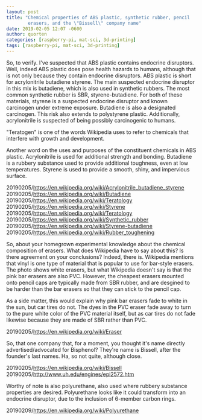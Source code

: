 ```yaml
---
layout: post
title: "Chemical properties of ABS plastic, synthetic rubber, pencil
        erasers, and the \"Bissell\" company name"
date: 2019-02-05 12:07 -0600
author: quorten
categories: [raspberry-pi, mat-sci, 3d-printing]
tags: [raspberry-pi, mat-sci, 3d-printing]
---
```


So, to verify.  I've suspected that ABS plastic contains endocrine
disruptors.  Well, indeed ABS plastic does pose health hazards to
humans, although that is not only because they contain endocrine
disruptors.  ABS plastic is short for acrylonitrile butadiene styrene.
The main suspected endocrine disruptor in this mix is butadiene, which
is also used in synthetic rubbers.  The most common synthetic rubber
is SBR, styrene-butadiene.  For both of these materials, styrene is a
suspected endocrine disruptor and known carcinogen under extreme
exposure.  Butadiene is also a designated carcinogen.  This risk also
extends to polystyrene plastic.  Additionally, acrylonitrile is
suspected of being possibly carcinogenic to humans.

"Teratogen" is one of the words Wikipedia uses to refer to chemicals
that interfere with growth and development.

Another word on the uses and purposes of the constituent chemicals in
ABS plastic.  Acrylonitrile is used for additional strength and
bonding.  Butadiene is a rubbery substance used to provide additional
toughness, even at low temperatures.  Styrene is used to provide a
smooth, shiny, and impervious surface.

20190205/https://en.wikipedia.org/wiki/Acrylonitrile_butadiene_styrene  
20190205/https://en.wikipedia.org/wiki/Butadiene  
20190205/https://en.wikipedia.org/wiki/Teratology  
20190205/https://en.wikipedia.org/wiki/Styrene  
20190205/https://en.wikipedia.org/wiki/Teratology  
20190205/https://en.wikipedia.org/wiki/Synthetic_rubber  
20190205/https://en.wikipedia.org/wiki/Styrene-butadiene  
20190205/https://en.wikipedia.org/wiki/Rubber_toughening

<!-- more -->

So, about your homegrown experimental knowledge about the chemical
composition of erasers.  What does Wikipedia have to say about this?
Is there agreement on your conclusions?  Indeed, there is.  Wikipedia
mentions that vinyl is one type of material that is popular to use for
bar-style erasers.  The photo shows white erasers, but what Wikipedia
doesn't say is that the pink bar erasers are also PVC.  However, the
cheapest erasers mounted onto pencil caps are typically made from SBR
rubber, and are desgined to be harder than the bar erasers so that
they can stick to the pencil cap.

As a side matter, this would explain why pink bar erasers fade to
white in the sun, but car tires do not.  The dyes in the PVC eraser
fade away to turn to the pure white color of the PVC material itself,
but as car tires do not fade likewise because they are made of SBR
rather than PVC.

20190205/https://en.wikipedia.org/wiki/Eraser

So, that one company that, for a moment, you thought it's name
directly advertised/advocated for Bisphenol?  They're name is Bissell,
after the founder's last names.  Ha, so not quite, although close.

20190205/https://en.wikipedia.org/wiki/Bissell  
20190205/http://www.uh.edu/engines/epi2572.htm

Worthy of note is also polyurethane, also used where rubbery substance
properties are desired.  Polyurethane looks like it could transform
into an endocrine disruptor, due to the inclusion of 6-member carbon
rings.

20190209/https://en.wikipedia.org/wiki/Polyurethane
